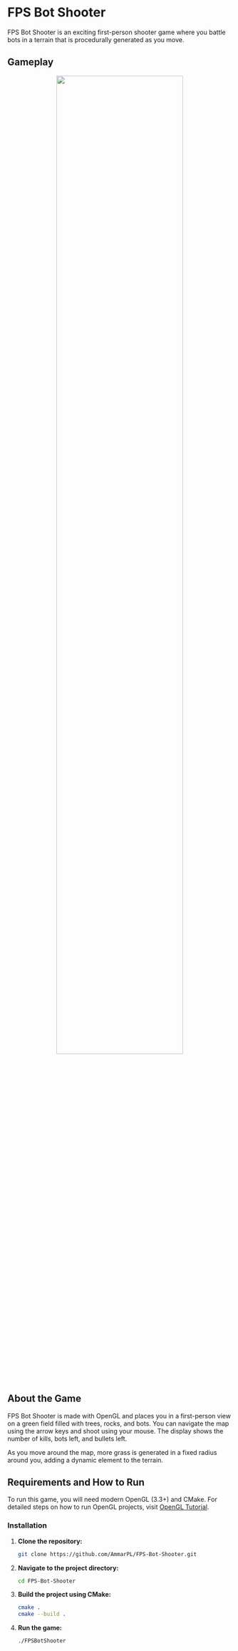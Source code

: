 # FPS Bot Shooter

FPS Bot Shooter is an exciting first-person shooter game where you battle bots in a terrain that is procedurally generated as you move.

## Gameplay

<div align="center">
  <img src="src/Gameplay.gif" width="75%">
</div>

## About the Game
FPS Bot Shooter is made with OpenGL and places you in a first-person view on a green field filled with trees, rocks, and bots. You can navigate the map using the arrow keys and shoot using your mouse. The display shows the number of kills, bots left, and bullets left.

As you move around the map, more grass is generated in a fixed radius around you, adding a dynamic element to the terrain.

## Requirements and How to Run
To run this game, you will need modern OpenGL (3.3+) and CMake. For detailed steps on how to run OpenGL projects, visit [OpenGL Tutorial](http://www.opengl-tutorial.org/).

### Installation

1. **Clone the repository:**
   ```sh
   git clone https://github.com/AmmarPL/FPS-Bot-Shooter.git
   ```

2. **Navigate to the project directory:**
   ```sh
   cd FPS-Bot-Shooter
   ```

3. **Build the project using CMake:**
   ```sh
   cmake .
   cmake --build .
   ```

4. **Run the game:**
   ```sh
   ./FPSBotShooter
   ```


